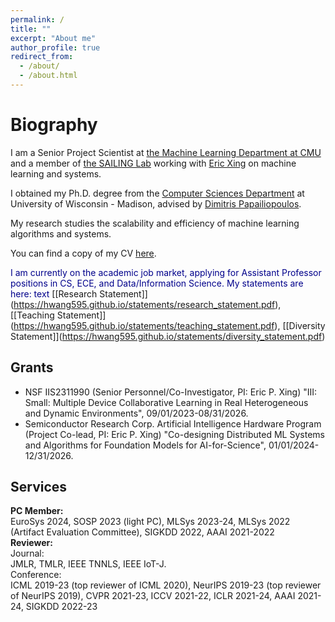 ```yaml
---
permalink: /
title: ""
excerpt: "About me"
author_profile: true
redirect_from: 
  - /about/
  - /about.html
---
```


Biography
======
I am a Senior Project Scientist at [the Machine Learning Department at CMU](https://www.ml.cmu.edu/) and a member of [the SAILING Lab](https://sailing-lab.github.io/) working with [Eric Xing](http://www.cs.cmu.edu/~epxing/) on machine learning and systems.  

I obtained my Ph.D. degree from the [Computer Sciences Department](https://www.cs.wisc.edu/) at University of Wisconsin - Madison, advised by [Dimitris Papailiopoulos](http://papail.io/).

My research studies the scalability and efficiency of machine learning algorithms and systems.  

You can find a copy of my CV [here](https://hwang595.github.io/cv/hwang_cv.pdf).  

<span style="color:darkblue;"> I am currently on the academic job market, applying for Assistant Professor positions in CS, ECE, and Data/Information Science. My statements are here: text</span>
\[[Research Statement]\](https://hwang595.github.io/statements/research_statement.pdf), \[[Teaching Statement]\](https://hwang595.github.io/statements/teaching_statement.pdf), \[[Diversity Statement]\](https://hwang595.github.io/statements/diversity_statement.pdf)

## Grants
* NSF IIS2311990 (Senior Personnel/Co-Investigator, PI: Eric P. Xing) "III: Small: Multiple Device Collaborative Learning in Real Heterogeneous and Dynamic Environments", 09/01/2023-08/31/2026.  
* Semiconductor Research Corp. Artificial Intelligence Hardware Program (Project Co-lead, PI: Eric P. Xing) "Co-designing Distributed ML Systems and Algorithms for Foundation Models for AI-for-Science", 01/01/2024-12/31/2026.  

## Services
**PC Member:**  
EuroSys 2024, SOSP 2023 (light PC), MLSys 2023-24, MLSys 2022 (Artifact Evaluation Committee), SIGKDD 2022, AAAI 2021-2022  
**Reviewer:**  
Journal:  
JMLR, TMLR, IEEE TNNLS, IEEE IoT-J.  
Conference:  
ICML 2019-23 (top reviewer of ICML 2020), NeurIPS 2019-23 (top reviewer of NeurIPS 2019), CVPR 2021-23, ICCV 2021-22, ICLR 2021-24, AAAI 2021-24, SIGKDD 2022-23